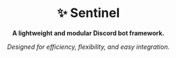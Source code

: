 <h1 align="center">✨ Sentinel</h1>
<p align="center">
  <strong>A lightweight and modular Discord bot framework.</strong>
</p>

<p align="center">
  <i>Designed for efficiency, flexibility, and easy integration.</i>
</p>

<!--
<p align="center">
  🔗 <a href="https://github.com/your-repo">GitHub</a> • 📖 <a href="https://your-docs.com">Documentation</a> • 💬 <a href="https://discord.gg/yourserver">Community</a>
</p>
-->
